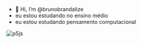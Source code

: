- 👋 Hi, I’m @brunobrandalize
- eu estou estudando no ensino médio
- eu estou estudando pensamento computacional
<!---
brunobrandalize/brunobrandalize is a ✨ special ✨ repository because its `README.md` (this file) appears on your GitHub profile.
You can click the Preview link to take a look at your changes.
--->
![p5js](https://img.shields.io/badge/p5.js-ED225D?style=for-the-badge&logo=p5.js&logoColor=FFFFFF)
